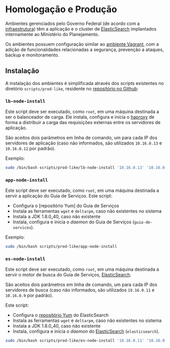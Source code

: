 # Homologação e Produção

Ambientes gerenciados pelo Governo Federal (de acordo com a [infraestrutura](./infraestrutura.md)) têm a aplicação e o cluster de [ElasticSearch](elasticsearch.md) implantados internamente ao Ministério do Planejamento.

Os ambientes possuem configuração similar ao [ambiente Vagrant](./deploy-vagrant.md), com a adição de funcionalidades relacionadas a segurança, prevenção a ataques, backup e monitoramento.

## Instalação

A instalação dos ambientes é simplificada através dos scripts existentes no diretório `scripts/prod-like`, residente no [repositório no Github][gh]:

### `lb-node-install`

Este script deve ser executado, como `root`, em uma máquina destinada a ser o balanceador de carga. Ele instala, configura e inicia o [haproxy] de forma a distribuir a carga das requisições externas entre os servidores de aplicação.

São aceitos dois parâmetros em linha de comando, um para cada IP dos servidores de aplicação (caso não informados, são utilizados `10.16.0.13` e `10.16.0.12` por padrão).

Exemplo:

```sh
sudo /bin/bash scripts/prod-like/lb-node-install '10.16.0.13' '10.16.0.12'
```

### `app-node-install`

Este script deve ser executado, como `root`, em uma máquina destinada a servir a aplicação do Guia de Serviços. Este script:

- Configura o [repositório Yum] do Guia de Serviços
- Instala as ferramentas `wget` e `deltarpm`, caso não existentes no sistema
- Instala a JDK 1.8.0_40, caso não existente
- Instala, configura e inicia o _daemon_ do Guia de Serviços (`guia-de-servicos`).

Exemplo:

```sh
sudo /bin/bash scripts/prod-like/app-node-install
```

### `es-node-install`

Este script deve ser executado, como `root`, em uma máquina destinada a servir o motor de busca do Guia de Serviços, [ElasticSearch].

São aceitos dois parâmetros em linha de comando, um para cada IP dos servidores de busca (caso não informados, são utilizados `10.16.0.11` e `10.16.0.9` por padrão).
 
Este script:

- Configura o [repositório Yum](./repositorio-yum.md) do ElasticSearch
- Instala as ferramentas `wget` e `deltarpm`, caso não existentes no sistema
- Instala a JDK 1.8.0_40, caso não existente
- Instala, configura e inicia o _daemon_ do [ElasticSearch] (`elasticsearch`).

```sh
sudo /bin/bash scripts/prod-like/es-node-install '10.16.0.11' '10.16.0.9'
```

[gh]:https://github.com/servicosgovbr/guia-de-servicos/tree/master/scripts/prod-like
[haproxy]:http://www.haproxy.org
[ElasticSearch]:./elasticsearch.md